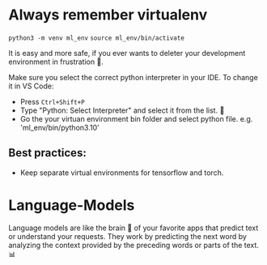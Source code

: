 # Always remember virtualenv
`python3 -m venv ml_env`
`source ml_env/bin/activate`

It is easy and more safe, if you ever wants to deleter your development environment in frustration 😤. 

Make sure you select the correct python interpreter in your IDE. To change it in VS Code:
- Press `Ctrl+Shift+P`
- Type "Python: Select Interpreter" and select it from the list. 📃
- Go the your virtuan environment bin folder and select python file. e.g. 'ml_env/bin/python3.10'

## Best practices:
- Keep separate virtual environments for tensorflow and torch.


# Language-Models
Language models are like the brain 🧠 of your favorite apps that predict text or understand your requests. They work by predicting the next word by analyzing the context provided by the preceding words or parts of the text.📊
